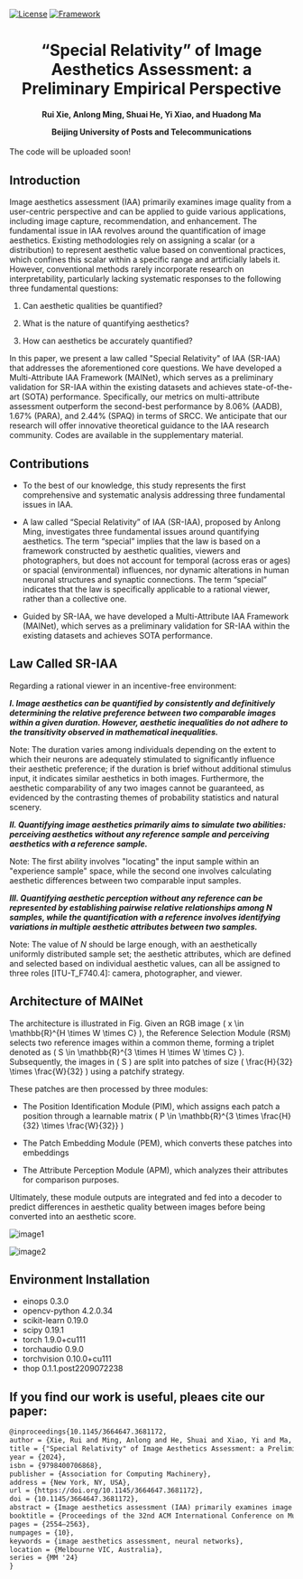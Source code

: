 [![License](https://img.shields.io/badge/License-Apache%202.0-blue.svg)](https://opensource.org/licenses/Apache-2.0)
[![Framework](https://img.shields.io/badge/PyTorch-%23EE4C2C.svg?&logo=PyTorch&logoColor=white)](https://pytorch.org/)

<div align="center">
<h1>
<b>
“Special Relativity” of Image Aesthetics Assessment: a Preliminary Empirical Perspective
</b>
</h1>
<h4>
<b>
Rui Xie, Anlong Ming, Shuai He, Yi Xiao, and Huadong Ma
    
Beijing University of Posts and Telecommunications
</b>
</h4>
</div>

The code will be uploaded soon!

## Introduction

Image aesthetics assessment (IAA) primarily examines image quality from a user-centric perspective and can be applied to guide various applications, including image capture, recommendation, and enhancement. The fundamental issue in IAA revolves around the quantification of image aesthetics. Existing methodologies rely on assigning a scalar (or a distribution) to represent aesthetic value based on conventional practices, which confines this scalar within a specific range and artificially labels it. However, conventional methods rarely incorporate research on interpretability, particularly lacking systematic responses to the following three fundamental questions:

1. Can aesthetic qualities be quantified?

2. What is the nature of quantifying aesthetics?

3. How can aesthetics be accurately quantified?

In this paper, we present a law called "Special Relativity" of IAA (SR-IAA) that addresses the aforementioned core questions. We have developed a Multi-Attribute IAA Framework (MAINet), which serves as a preliminary validation for SR-IAA within the existing datasets and achieves state-of-the-art (SOTA) performance. Specifically, our metrics on multi-attribute assessment outperform the second-best performance by 8.06% (AADB), 1.67% (PARA), and 2.44% (SPAQ) in terms of SRCC. We anticipate that our research will offer innovative theoretical guidance to the IAA research community. Codes are available in the supplementary material.

##  Contributions

- To the best of our knowledge, this study represents the first comprehensive and systematic analysis addressing three fundamental issues in IAA. 

- A law called “Special Relativity” of IAA (SR-IAA), proposed by Anlong Ming,  investigates three fundamental issues around quantifying aesthetics. The term “special” implies that the law is based on a framework constructed by aesthetic qualities, viewers and photographers, but does not account for temporal (across eras or ages) or spacial (environmental) influences, nor dynamic alterations in human neuronal structures and synaptic connections.
The term “special” indicates that the law is specifically applicable to a rational viewer, rather than a collective one. 

- Guided by SR-IAA, we have developed a Multi-Attribute IAA Framework (MAINet), which serves as a preliminary validation for SR-IAA within the existing datasets and achieves SOTA performance.

## Law Called SR-IAA

Regarding a rational viewer in an incentive-free environment:

**_I. Image aesthetics can be quantified by consistently and definitively determining the relative preference between two comparable images within a given duration. However, aesthetic inequalities do not adhere to the transitivity observed in mathematical inequalities._**

Note: The duration varies among individuals depending on the extent to which their neurons are adequately stimulated to significantly influence their aesthetic preference; if the duration is brief without additional stimulus input, it indicates similar aesthetics in both images. Furthermore, the aesthetic comparability of any two images cannot be guaranteed, as evidenced by the contrasting themes of probability statistics and natural scenery.

**_II. Quantifying image aesthetics primarily aims to simulate two abilities: perceiving aesthetics without any reference sample and perceiving aesthetics with a reference sample._**

Note: The first ability involves "locating" the input sample within an "experience sample" space, while the second one involves calculating aesthetic differences between two comparable input samples.

**_III. Quantifying aesthetic perception without any reference can be represented by establishing pairwise relative relationships among N samples, while the quantification with a reference involves identifying variations in multiple aesthetic attributes between two samples._**

Note: The value of _N_ should be large enough, with an aesthetically uniformly distributed sample set; the aesthetic attributes, which are defined and selected based on individual aesthetic values, can all be assigned to three roles [ITU-T_F740.4]: camera, photographer, and viewer.

## Architecture of MAINet

The architecture is illustrated in Fig. Given an RGB image \( x \in \mathbb{R}^{H \times W \times C} \), the Reference Selection Module (RSM) selects two reference images within a common theme, forming a triplet denoted as \( S \in \mathbb{R}^{3 \times H \times W \times C} \). Subsequently, the images in \( S \) are split into patches of size \( \frac{H}{32} \times \frac{W}{32} \) using a patchify strategy.

These patches are then processed by three modules:

- The Position Identification Module (PIM), which assigns each patch a position through a learnable matrix \( P \in \mathbb{R}^{3 \times \frac{H}{32} \times \frac{W}{32}} \)

- The Patch Embedding Module (PEM), which converts these patches into embeddings

- The Attribute Perception Module (APM), which analyzes their attributes for comparison purposes.

Ultimately, these module outputs are integrated and fed into a decoder to predict differences in aesthetic quality between images before being converted into an aesthetic score.

![image1](https://github.com/user-attachments/assets/bfb2aa42-2b7b-4ebe-a0a5-8cf4c5d171df)

![image2](https://github.com/user-attachments/assets/24e8af4a-828d-4821-ad3a-ac98b50f3902)

## Environment Installation

- einops 0.3.0
- opencv-python 4.2.0.34
- scikit-learn 0.19.0
- scipy 0.19.1
- torch 1.9.0+cu111
- torchaudio 0.9.0
- torchvision 0.10.0+cu111
- thop 0.1.1.post2209072238

## If you find our work is useful, pleaes cite our paper:

```latex
@inproceedings{10.1145/3664647.3681172,
author = {Xie, Rui and Ming, Anlong and He, Shuai and Xiao, Yi and Ma, Huadong},
title = {"Special Relativity" of Image Aesthetics Assessment: a Preliminary Empirical Perspective},
year = {2024},
isbn = {9798400706868},
publisher = {Association for Computing Machinery},
address = {New York, NY, USA},
url = {https://doi.org/10.1145/3664647.3681172},
doi = {10.1145/3664647.3681172},
abstract = {Image aesthetics assessment (IAA) primarily examines image quality from a user-centric perspective and can be applied to guide various applications, including image capture, recommendation, and enhancement. The fundamental issue in IAA revolves around the quantification of image aesthetics. Existing methodologies rely on assigning a scalar (or a distribution) to represent aesthetic value based on conventional practices, which confines this scalar within a specific range and artificially labels it. However, conventional methods rarely incorporate research on interpretability, particularly lacking systematic responses to the following three fundamental questions: 1) Can aesthetic qualities be quantified? 2) What is the nature of quantifying aesthetics? 3) How can aesthetics be accurately quantified? In this paper, we present a law called "Special Relativity" of IAA (SR-IAA) that addresses the aforementioned core questions. We have developed a Multi-Attribute IAA Framework (MAINet), which serves as a preliminary validation for SR-IAA within the existing datasets and achieves state-of-the-art (SOTA) performance. Specifically, our metrics on multi-attribute assessment outperform the second-best performance by 8.06\% (AADB), 1.67\% (PARA), and 2.44\% (SPAQ) in terms of SRCC. We anticipate that our research will offer innovative theoretical guidance to the IAA research community. All resources are available here.},
booktitle = {Proceedings of the 32nd ACM International Conference on Multimedia},
pages = {2554–2563},
numpages = {10},
keywords = {image aesthetics assessment, neural networks},
location = {Melbourne VIC, Australia},
series = {MM '24}
}
```
